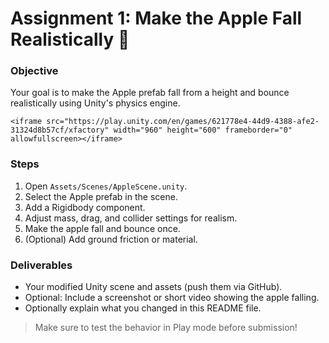 # Assignment 1: Make the Apple Fall Realistically 🍎

### Objective
Your goal is to make the Apple prefab fall from a height and bounce realistically using Unity's physics engine.



    <iframe src="https://play.unity.com/en/games/621778e4-44d9-4388-afe2-31324d8b57cf/xfactory" width="960" height="600" frameborder="0" allowfullscreen></iframe>

### Steps
1. Open `Assets/Scenes/AppleScene.unity`.
2. Select the Apple prefab in the scene.
3. Add a Rigidbody component.
4. Adjust mass, drag, and collider settings for realism.
5. Make the apple fall and bounce once.
6. (Optional) Add ground friction or material.

### Deliverables
- Your modified Unity scene and assets (push them via GitHub).
- Optional: Include a screenshot or short video showing the apple falling.
- Optionally explain what you changed in this README file.

> Make sure to test the behavior in Play mode before submission!
